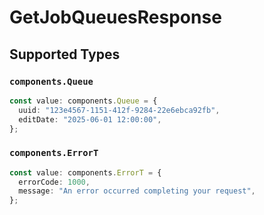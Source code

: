 # GetJobQueuesResponse


## Supported Types

### `components.Queue`

```typescript
const value: components.Queue = {
  uuid: "123e4567-1151-412f-9284-22e6ebca92fb",
  editDate: "2025-06-01 12:00:00",
};
```

### `components.ErrorT`

```typescript
const value: components.ErrorT = {
  errorCode: 1000,
  message: "An error occurred completing your request",
};
```


